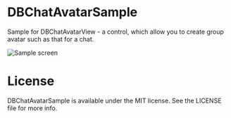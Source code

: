 # DBChatAvatarSample

Sample for DBChatAvatarView - a control, which allow you to create group avatar such as that for a chat.


![Sample screen](https://github.com/medinaonly/DBChatAvatarSample/blob/master/Screens/SampleScreen.png)


# License

DBChatAvatarSample is available under the MIT license. See the LICENSE file for more info.
